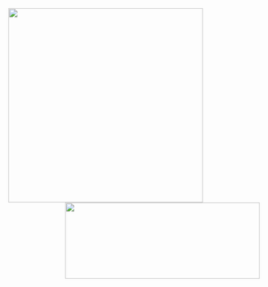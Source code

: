 <div align="center">
    <a href="https://github.com/anuraghazra/github-readme-stats" title="Go to Source">
        <img width=390 src="https://github-readme-stats-sable-nu-35.vercel.app/api/top-langs/?username=VetleViking&theme=transparent&langs_count=7&size_weight=0.5&count_weight=0.5" align="left"/>
    </a>
    <a href="https://github.com/denvercoder1/github-readme-streak-stats" title="Go to Source">
        <img width=390 height="153px" src="https://streak-stats.demolab.com/?user=VetleViking&theme=transparent" align="right"/>
    </a>
</div>
</br>
<div align="center">
  <img  src="https://komarev.com/ghpvc/?username=VetleViking" alt=""/>
</div>
